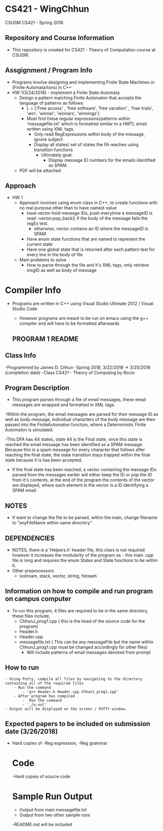 # CS421 - WingChhun
CSUSM CS421  - Spring 2018 


## Repository and Course Information

 - This repository is created for CS421 - Theory of Computation course at CSUSM.


## Assgignment / Program Info
- Programs involve designing and implementing Finite State Machines or (Finite Automata/tons) in C++
- HW 1(3/24/2018) - Implement a Finite State Automata 
    - Design a pattern matching Finite Automaton that accepts the language of patterns as follows:
        - L = {'Free access' , 'free software', 'free vacation' , 'free trials', 'win', 'winner', 'winners', 'winnings'}
        - Must find these regular expressions/patterns within 'messagefile.txt' which is formatted similar to a HMTL email written using XML tags, 
            - Only read RegExpressions within body of the message, ignore subject
            - Display all states/ set of states the FA reaches using transition functions
                - Ultimately goal:
                    - Display message ID numbers for the emails identified as SPAM.
    - PDF will be attached

## Approach
 - HW 1 
    - Approach involves using enum class in C++, to create functions with no real purpose other than to have named-value
        - have vector hold message IDs, push everytime a messageID is read
            -vector.pop_back() if the body of the message fails the regEx test.
            - otherwise, vector contains an ID where the messageID is SPAM
        - Have enum state functions that are named to represent the current state
        - Have one global state that is returned after each pattern test  for every line in the body of file
    - Main problems to solve
        - How to parse through the file and it's XML tags, only retrieve msgID as well as body of message

# Compiler Info

- Programs are written in C++ using Visual Studio Ultimate 2012 / Visual Studio Code
    - However programs are meant to be run on emacs using the g++ compiler and will have to be formatted afterwards

    ## PROGRAM 1 README
    
## Class Info
 -Programmed by James D. Chhun
 -Spring 2018, 3/22/2018 -> 3/25/2018 (completion date)
 -Class CS421 - Theory of Computing by Rocio 

## Program Description
 
 - This program parses through a file of email messages, these email  messages are wrapped and formatted in XML tags.
  
  -Within the program, the email messages are parsed for their message ID as well as body message, individual characters of the body message
  are then passed into the FiniteAutomaton function, where a Deterministic Finite Automaton is simulated. 
  
  -This DFA has 44 states, state 44 is the Final state, once this state is reached the email message has been identified as a SPAM message. Because this is a spam message
  for every character that follows after reaching the final state, the state transition stays trapped within the final state because it is has been accepted.
  
  - If the final state has been reached, a vector containing the message IDs parsed from the messages earlier will either keep the ID or pop the ID
  from it's contents, at the end of the program the contents of the vector are displayed, where each element in the vector
  is a ID identifying a SPAM email

## NOTES
  - If want to change the file to be parsed, within the main, change filename to "anyFileName within same directory"

  ## DEPENDENCIES
  - NOTES, there is a 'Helpers.h' header file, this class is not required however it increases the modularity of the program as
		- this main .cpp file is long and requires the enum States and State functions to be within it.
  - Other preprocessors
    - iostream, stack, vector, string, fstream

 ## Information on how to compile and run program on campus computer 
  
  - To run this program, 4 files are required to be in the same directory, these files include,
    - ChhunJ_prog1.cpp  ( this is the head of the source code for the program)
    - Header.h
    - Header.cpp
    - messagefile.txt  ( This can be any messageFile but the name within ChhunJ_prog1.cpp must be changed accordingly for other files)
        - Will include patterns of email messages denoted from prompt
## How to run
    - Using Putty, compile all files by navigating to the directory containing all of the required files
        - Run the command
            - 'g++ Header.h Header.cpp ChhunJ_prog1.cpp'
        - After program has compiled
            -  Run the command
            - './a.out'
    - Output will be displayed on the screen / PUTTY window.
    
## Expected papers to be included on submission date (3/26/2018)
- Hard copies of
    -Reg expression,
    -Reg grammar
    # Code
    -Hard copies of source code
    # Sample Run Output
    - Output from main messagefile.txt
    - Output from two other sample runs

  -README.md will be included
